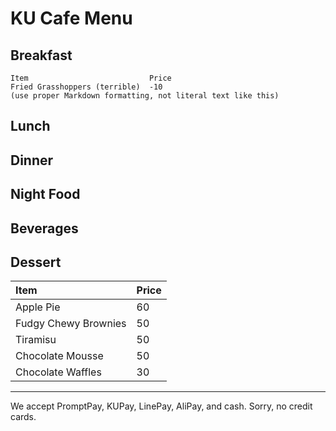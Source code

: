 # KU Cafe Menu


## Breakfast

    Item                           Price
    Fried Grasshoppers (terrible)  -10
    (use proper Markdown formatting, not literal text like this)

## Lunch 


## Dinner


## Night Food


## Beverages


## Dessert
| Item                | Price |
|:-------------------------|----------|
| Apple Pie              | 60   |
| Fudgy Chewy Brownies   | 50       |
| Tiramisu               | 50       |
| Chocolate Mousse        | 50       |
| Chocolate Waffles       | 30       |



---

We accept PromptPay, KUPay, LinePay, AliPay, and cash. Sorry, no credit cards.
